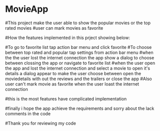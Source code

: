 # MovieApp

#This project make  the user able to show the popular movies or the top rated movies
#user can mark movies as favorite 

#How the features implemented in this prject showing below:

#To go to favorite list tap action bar menu and click favorite
#To choose between top rated and popular tap settings from action  bar menu
#when the the user lost the internet connection the app show a dialog to choose between clossing the app or navigate to favorite list
#when the user open the app and lost the internet connection and select a movie to open it's details a dialog appear to make the user choose between open the moviedetails with out the reviews and the trailers or close the app
#Also user can't mark movie as favorite when the user loast the internet connection

#this is the most features have complicated implementation 

#finally i hope the app achieve the requirements and sorry about the lack comments in the code 

#Thank you for reviewing my code